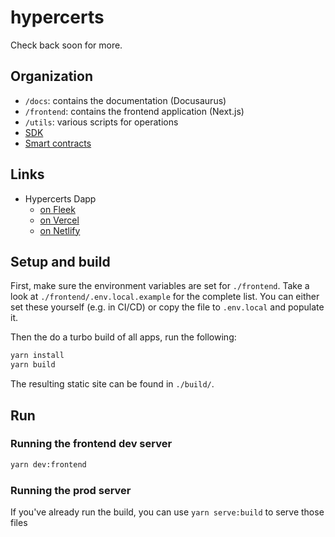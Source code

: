# hypercerts

Check back soon for more.

## Organization

- `/docs`: contains the documentation (Docusaurus)
- `/frontend`: contains the frontend application (Next.js)
- `/utils`: various scripts for operations
- [SDK](https://github.com/Network-Goods/hypercerts-sdk)
- [Smart contracts](https://github.com/Network-Goods/hypercerts-protocol)

## Links

- Hypercerts Dapp
  - [on Fleek](https://hypercerts.on.fleek.co/)
  - [on Vercel](https://hypercerts.vercel.app)
  - [on Netlify](https://hypercerts.netlify.app/)

## Setup and build

First, make sure the environment variables are set for `./frontend`.
Take a look at `./frontend/.env.local.example` for the complete list.
You can either set these yourself (e.g. in CI/CD) or copy the file to `.env.local` and populate it.

Then the do a turbo build of all apps, run the following:

```bash
yarn install
yarn build
```

The resulting static site can be found in `./build/`.

## Run

### Running the frontend dev server

```bash
yarn dev:frontend
```

### Running the prod server

If you've already run the build, you can use `yarn serve:build` to serve those files

